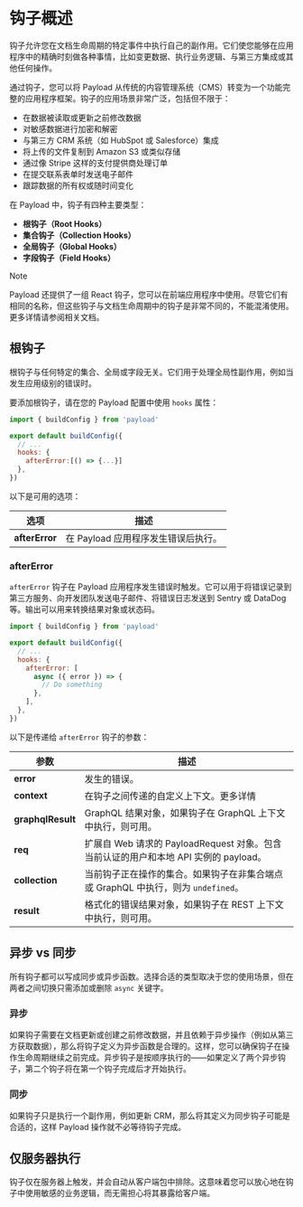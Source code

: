# 钩子概述

钩子允许您在文档生命周期的特定事件中执行自己的副作用。它们使您能够在应用程序中的精确时刻做各种事情，比如变更数据、执行业务逻辑、与第三方集成或其他任何操作。

通过钩子，您可以将 Payload 从传统的内容管理系统（CMS）转变为一个功能完整的应用程序框架。钩子的应用场景非常广泛，包括但不限于：

- 在数据被读取或更新之前修改数据
- 对敏感数据进行加密和解密
- 与第三方 CRM 系统（如 HubSpot 或 Salesforce）集成
- 将上传的文件复制到 Amazon S3 或类似存储
- 通过像 Stripe 这样的支付提供商处理订单
- 在提交联系表单时发送电子邮件
- 跟踪数据的所有权或随时间变化

在 Payload 中，钩子有四种主要类型：

- **根钩子（Root Hooks）**
- **集合钩子（Collection Hooks）**
- **全局钩子（Global Hooks）**
- **字段钩子（Field Hooks）**

> [!NOTE]
>
> Payload 还提供了一组 React 钩子，您可以在前端应用程序中使用。尽管它们有相同的名称，但这些钩子与文档生命周期中的钩子是非常不同的，不能混淆使用。更多详情请参阅相关文档。

## 根钩子

根钩子与任何特定的集合、全局或字段无关。它们用于处理全局性副作用，例如当发生应用级别的错误时。

要添加根钩子，请在您的 Payload 配置中使用 `hooks` 属性：

```javascript
import { buildConfig } from 'payload'

export default buildConfig({
  // ...
  hooks: {
    afterError:[() => {...}]
  },
})
```

以下是可用的选项：

| 选项           | 描述                                |
| -------------- | ----------------------------------- |
| **afterError** | 在 Payload 应用程序发生错误后执行。 |

### afterError

 `afterError` 钩子在 Payload 应用程序发生错误时触发。它可以用于将错误记录到第三方服务、向开发团队发送电子邮件、将错误日志发送到 Sentry 或 DataDog 等。输出可以用来转换结果对象或状态码。

```javascript
import { buildConfig } from 'payload'

export default buildConfig({
  // ...
  hooks: {
    afterError: [
      async ({ error }) => {
        // Do something
      },
    ],
  },
})
```

以下是传递给 `afterError` 钩子的参数：

| 参数              | 描述                                                         |
| ----------------- | ------------------------------------------------------------ |
| **error**         | 发生的错误。                                                 |
| **context**       | 在钩子之间传递的自定义上下文。更多详情                       |
| **graphqlResult** | GraphQL 结果对象，如果钩子在 GraphQL 上下文中执行，则可用。  |
| **req**           | 扩展自 Web 请求的 PayloadRequest 对象。包含当前认证的用户和本地 API 实例的 payload。 |
| **collection**    | 当前钩子正在操作的集合。如果钩子在非集合端点或 GraphQL 中执行，则为 `undefined`。 |
| **result**        | 格式化的错误结果对象，如果钩子在 REST 上下文中执行，则可用。 |

## 异步 vs 同步

所有钩子都可以写成同步或异步函数。选择合适的类型取决于您的使用场景，但在两者之间切换只需添加或删除 `async` 关键字。

### 异步

如果钩子需要在文档更新或创建之前修改数据，并且依赖于异步操作（例如从第三方获取数据），那么将钩子定义为异步函数是合理的。这样，您可以确保钩子在操作生命周期继续之前完成。异步钩子是按顺序执行的——如果定义了两个异步钩子，第二个钩子将在第一个钩子完成后才开始执行。

### 同步

如果钩子只是执行一个副作用，例如更新 CRM，那么将其定义为同步钩子可能是合适的，这样 Payload 操作就不必等待钩子完成。

## 仅服务器执行

钩子仅在服务器上触发，并会自动从客户端包中排除。这意味着您可以放心地在钩子中使用敏感的业务逻辑，而无需担心将其暴露给客户端。